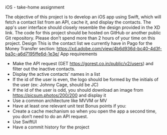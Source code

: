 iOS - take-home assignment

The objective of this project is to develop an iOS app using Swift, which will fetch a
contact list from an API, cache it, and display the contacts. The app's user interface
should closely resemble the design provided in the XD link. The code for this project
should be hosted on GitHub or another public Git repository.
Please don’t spend more than 2 hours of your time on this project.
Design
This is the contact list we currently have in Pago for the Money Transfer section:
https://xd.adobe.com/view/4b6d936d-bc40-4d3f-ba3c-a6d7195ffe6d-1e3e/
App requirements
- Make the API request (GET https://gorest.co.in/public/v2/users) and filter out the inactive
contacts.
- Display the active contacts’ names in a list
- If the id of the user is even, the logo should be formed by the initials of the user
(ex: Johnny Cage, should be JC)
- If the id of the user is odd, you should download an image from
https://picsum.photos/200/200 and display it
- Use a common architecture like MVVM or MV
- Have at least one relevant unit test
Bonus points if you:
- Create a cache mechanism so when you open the app a second time, you don’t
need to do an API request.
- Use SwiftUI
- Have a commit history for the project
